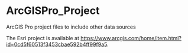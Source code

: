 # ArcGISPro_Project
ArcGIS Pro project files to include other data sources

The Esri project is available at https://www.arcgis.com/home/item.html?id=0cd5f60513f3453cbae592b4ff99f9a5.

